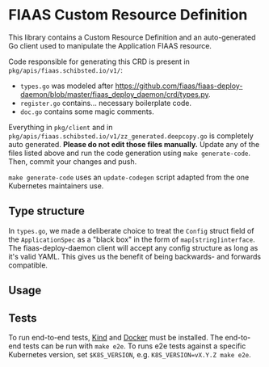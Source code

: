 # FIAAS Custom Resource Definition

This library contains a Custom Resource Definition and an auto-generated Go client used to manipulate the Application FIAAS resource.

Code responsible for generating this CRD is present in `pkg/apis/fiaas.schibsted.io/v1/`:

- `types.go` was modeled after https://github.com/fiaas/fiaas-deploy-daemon/blob/master/fiaas_deploy_daemon/crd/types.py.
- `register.go` contains... necessary boilerplate code.
- `doc.go` contains some magic comments.

Everything in `pkg/client` and in `pkg/apis/fiaas.schibsted.io/v1/zz_generated.deepcopy.go` is completely auto generated. **Please do not edit those files manually.** Update any of the files listed above and run the code generation using `make generate-code`. Then, commit your changes and push.

`make generate-code` uses an `update-codegen` script adapted from the one Kubernetes maintainers use.

## Type structure

In `types.go`, we made a deliberate choice to treat the `Config` struct field of the `ApplicationSpec` as a "black box" in the form of `map[string]interface`. The fiaas-deploy-daemon client will accept any config structure as long as it's valid YAML. This gives us the benefit of being backwards- and forwards compatible.

## Usage

<!-- TODO: Add example code -->


## Tests

To run end-to-end tests, [Kind](https://github.com/kubernetes-sigs/kind#installation-and-usage) and [Docker](https://docs.docker.com/install/) must be installed. The end-to-end tests can be run with `make e2e`. To runs e2e tests against a specific Kubernetes version, set `$K8S_VERSION`, e.g. `K8S_VERSION=vX.Y.Z make e2e`.
